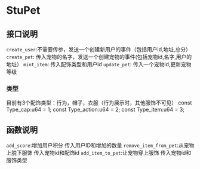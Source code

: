 # StuPet

## 接口说明
`create_user`:不需要传参，发送一个创建新用户的事件（包括用户id,地址,总分）
`create_pet`: 传入宠物的名字，发送一个创建宠物的事件(包括宠物id,名字,用户的地址）
`mint_item`: 传入配饰类型和用户id
`update_pet`: 传入一个宠物id,更新宠物等级
### 类型
目前有3个配饰类型：行为，帽子，衣服（行为展示时，其他服饰不可见）
const Type_cap:u64 = 1;
const Type_action:u64 = 2;
const Type_item:u64 = 3;

## 函数说明
`add_score`:增加用户积分 传入用户ID和增加的数量
`remove_item_from_pet`:从宠物上脱下服饰  传入宠物id和配饰id
`add_item_to_pet`:让宠物穿上服饰  传入宠物id和服饰类型
